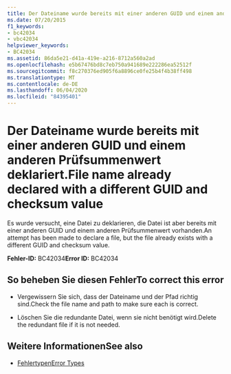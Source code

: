 ```yaml
---
title: Der Dateiname wurde bereits mit einer anderen GUID und einem anderen Prüfsummenwert deklariert.
ms.date: 07/20/2015
f1_keywords:
- bc42034
- vbc42034
helpviewer_keywords:
- BC42034
ms.assetid: 86da5e21-d41a-419e-a216-8712a560a2ad
ms.openlocfilehash: e5b67476bd8c7eb750a941689e222286ea52512f
ms.sourcegitcommit: f8c270376ed905f6a8896ce0fe25b4f4b38ff498
ms.translationtype: MT
ms.contentlocale: de-DE
ms.lasthandoff: 06/04/2020
ms.locfileid: "84395401"
---
```

# <a name="file-name-already-declared-with-a-different-guid-and-checksum-value"></a><span data-ttu-id="eae38-102">Der Dateiname wurde bereits mit einer anderen GUID und einem anderen Prüfsummenwert deklariert.</span><span class="sxs-lookup"><span data-stu-id="eae38-102">File name already declared with a different GUID and checksum value</span></span>
<span data-ttu-id="eae38-103">Es wurde versucht, eine Datei zu deklarieren, die Datei ist aber bereits mit einer anderen GUID und einem anderen Prüfsummenwert vorhanden.</span><span class="sxs-lookup"><span data-stu-id="eae38-103">An attempt has been made to declare a file, but the file already exists with a different GUID and checksum value.</span></span>  
  
 <span data-ttu-id="eae38-104">**Fehler-ID:** BC42034</span><span class="sxs-lookup"><span data-stu-id="eae38-104">**Error ID:** BC42034</span></span>  
  
## <a name="to-correct-this-error"></a><span data-ttu-id="eae38-105">So beheben Sie diesen Fehler</span><span class="sxs-lookup"><span data-stu-id="eae38-105">To correct this error</span></span>  
  
- <span data-ttu-id="eae38-106">Vergewissern Sie sich, dass der Dateiname und der Pfad richtig sind.</span><span class="sxs-lookup"><span data-stu-id="eae38-106">Check the file name and path to make sure each is correct.</span></span>  
  
- <span data-ttu-id="eae38-107">Löschen Sie die redundante Datei, wenn sie nicht benötigt wird.</span><span class="sxs-lookup"><span data-stu-id="eae38-107">Delete the redundant file if it is not needed.</span></span>  
  
## <a name="see-also"></a><span data-ttu-id="eae38-108">Weitere Informationen</span><span class="sxs-lookup"><span data-stu-id="eae38-108">See also</span></span>

- [<span data-ttu-id="eae38-109">Fehlertypen</span><span class="sxs-lookup"><span data-stu-id="eae38-109">Error Types</span></span>](../programming-guide/language-features/error-types.md)
